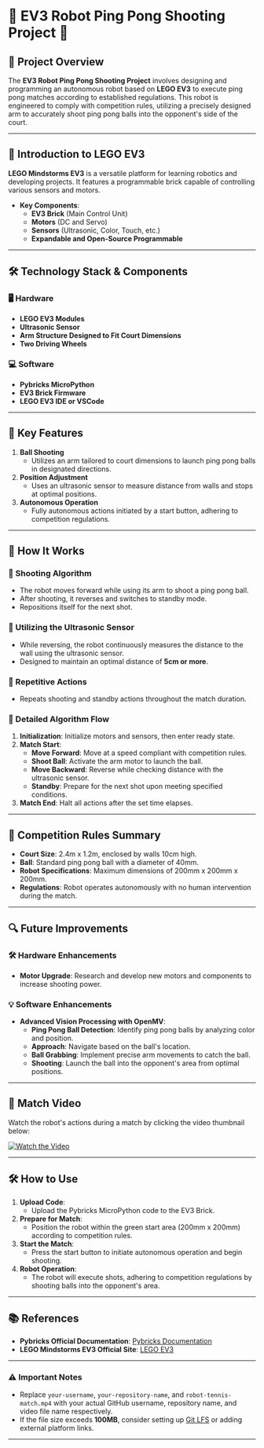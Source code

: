 # 🏓 EV3 Robot Ping Pong Shooting Project 🤖

## 🎯 Project Overview
The **EV3 Robot Ping Pong Shooting Project** involves designing and programming an autonomous robot based on **LEGO EV3** to execute ping pong matches according to established regulations. This robot is engineered to comply with competition rules, utilizing a precisely designed arm to accurately shoot ping pong balls into the opponent's side of the court.

---

## 🧩 Introduction to LEGO EV3
**LEGO Mindstorms EV3** is a versatile platform for learning robotics and developing projects. It features a programmable brick capable of controlling various sensors and motors.

- **Key Components**:
  - **EV3 Brick** (Main Control Unit)
  - **Motors** (DC and Servo)
  - **Sensors** (Ultrasonic, Color, Touch, etc.)
  - **Expandable and Open-Source Programmable**

---

## 🛠️ Technology Stack & Components

### 🖥️ Hardware
- **LEGO EV3 Modules**
- **Ultrasonic Sensor**
- **Arm Structure Designed to Fit Court Dimensions**
- **Two Driving Wheels**
    
### 💻 Software
- **Pybricks MicroPython**
- **EV3 Brick Firmware**
- **LEGO EV3 IDE or VSCode**

---

## 🚀 Key Features
1. **Ball Shooting**
   - Utilizes an arm tailored to court dimensions to launch ping pong balls in designated directions.
2. **Position Adjustment**
   - Uses an ultrasonic sensor to measure distance from walls and stops at optimal positions.
3. **Autonomous Operation**
   - Fully autonomous actions initiated by a start button, adhering to competition regulations.
    
---

## 🔧 How It Works

### 🎯 Shooting Algorithm
- The robot moves forward while using its arm to shoot a ping pong ball.
- After shooting, it reverses and switches to standby mode.
- Repositions itself for the next shot.

### 📡 Utilizing the Ultrasonic Sensor
- While reversing, the robot continuously measures the distance to the wall using the ultrasonic sensor.
- Designed to maintain an optimal distance of **5cm or more**.

### 🔄 Repetitive Actions
- Repeats shooting and standby actions throughout the match duration.

### 📝 Detailed Algorithm Flow
1. **Initialization**: Initialize motors and sensors, then enter ready state.
2. **Match Start**:
   - **Move Forward**: Move at a speed compliant with competition rules.
   - **Shoot Ball**: Activate the arm motor to launch the ball.
   - **Move Backward**: Reverse while checking distance with the ultrasonic sensor.
   - **Standby**: Prepare for the next shot upon meeting specified conditions.
3. **Match End**: Halt all actions after the set time elapses.
    
---

## 📜 Competition Rules Summary
- **Court Size**: 2.4m x 1.2m, enclosed by walls 10cm high.
- **Ball**: Standard ping pong ball with a diameter of 40mm.
- **Robot Specifications**: Maximum dimensions of 200mm x 200mm x 200mm.
- **Regulations**: Robot operates autonomously with no human intervention during the match.
    
---

## 🔍 Future Improvements

### 🛠️ Hardware Enhancements
- **Motor Upgrade**: Research and develop new motors and components to increase shooting power.

### 💡 Software Enhancements
- **Advanced Vision Processing with OpenMV**:
  - **Ping Pong Ball Detection**: Identify ping pong balls by analyzing color and position.
  - **Approach**: Navigate based on the ball's location.
  - **Ball Grabbing**: Implement precise arm movements to catch the ball.
  - **Shooting**: Launch the ball into the opponent's area from optimal positions.
    
---

## 🎥 Match Video
Watch the robot's actions during a match by clicking the video thumbnail below:

[![Watch the Video](https://img.youtube.com/vi/V2RznB9y5eM/maxresdefault.jpg)](https://youtube.com/shorts/V2RznB9y5eM?feature=share)

---

## 🛠️ How to Use

1. **Upload Code**:
   - Upload the Pybricks MicroPython code to the EV3 Brick.
2. **Prepare for Match**:
   - Position the robot within the green start area (200mm x 200mm) according to competition rules.
3. **Start the Match**:
   - Press the start button to initiate autonomous operation and begin shooting.
4. **Robot Operation**:
   - The robot will execute shots, adhering to competition regulations by shooting balls into the opponent's area.
    
---

## 📚 References
- **Pybricks Official Documentation**: [Pybricks Documentation](https://pybricks.com/)
- **LEGO Mindstorms EV3 Official Site**: [LEGO EV3](https://www.lego.com/mindstorms)
    
---

### ⚠️ Important Notes
- Replace `your-username`, `your-repository-name`, and `robot-tennis-match.mp4` with your actual GitHub username, repository name, and video file name respectively.
- If the file size exceeds **100MB**, consider setting up [Git LFS](https://git-lfs.github.com/) or adding external platform links.
    
---


